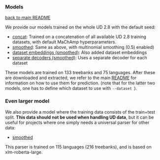 ### Models
[back to main README](../README.md)

We provide our models trained on the whole UD 2.8 with the default seed:

* [concat](http://itu.dk/people/robv/data/machamp/machamp-ud-concat.tar.gz): Trained on a concatenation of all available UD 2.8 training datasets, with default MaChAmp hyperparameters.
* [smoothed](http://itu.dk/people/robv/data/machamp/machamp-ud-concat-smoothed.tar.gz): Same as above, with multinomial smoothing (0.5) enabled)
* [dataset embeddings (smoothed)](http://itu.dk/people/robv/data/machamp/machamp-ud-datasetEmbeds-smoothed.tar.gz): Also added dataset embeddings
* [separate decoders (smoothed)](http://itu.dk/people/robv/data/machamp/machamp-ud-sepDec-smoothed.tar.gz): Uses a separate decoder for each dataset

These models are trained on 133 treebanks and 75 languages.
After these are downloaded and extracted, we refer to the main [README](../README.md) for information on how to use them for prediction. (note that for the latter two models, one has to define which dataset to use with `--dataset `).

### Even larger model
We also provide a model where the training data consists of the train+test split. **This data should not be used when handling UD data**, but it can be useful for projects where one simply needs a universal parser for other data:

* [smoothed](http://itu.dk/people/robv/data/machamp/machamp-ud-gigantamax.tar.gz)

This parser is trained on 115 languages (216 treebanks), and is based on xlm-roberta-large.
